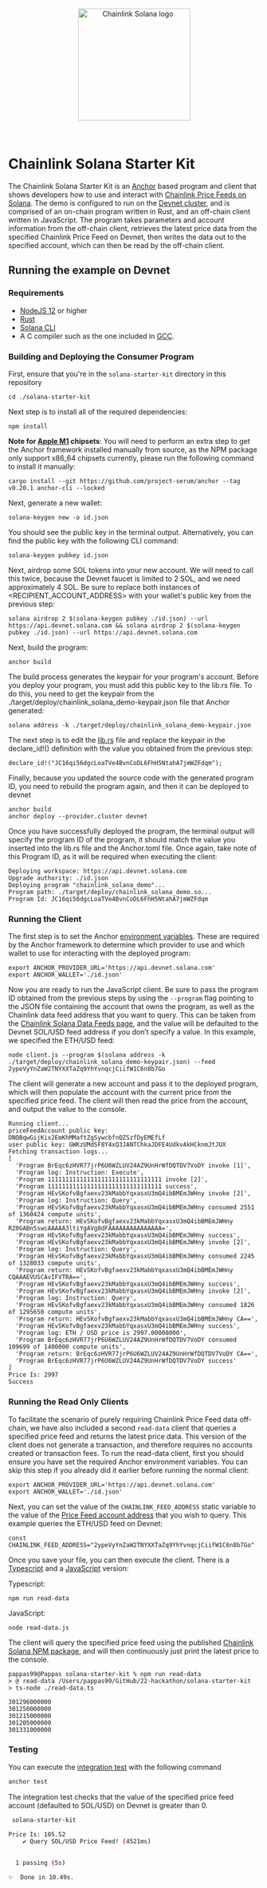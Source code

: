 <br/>
<p align="center">
<a href="https://chain.link" target="_blank">
<img src="./solana_logo.png" width="225" alt="Chainlink Solana logo">
</a>
</p>
<br/>

# Chainlink Solana Starter Kit
The Chainlink Solana Starter Kit is an [Anchor](https://project-serum.github.io/anchor/getting-started/introduction.html) based program and client that shows developers how to use and interact with [Chainlink Price Feeds on Solana](https://docs.chain.link/solana/). The demo is configured to run on the [Devnet cluster](https://docs.solana.com/clusters#devnet), and is comprised of an on-chain program written in Rust, and an off-chain client written in JavaScript. The program takes parameters and account information from the off-chain client, retrieves the latest price data from the specified Chainlink Price Feed on Devnet, then writes the data out to the specified account, which can then be read by the off-chain client.

## Running the example on Devnet

### Requirements
- [NodeJS 12](https://nodejs.org/en/download/) or higher
- [Rust](https://www.rust-lang.org/tools/install)
- [Solana CLI](https://github.com/solana-labs/solana/releases)
- A C compiler such as the one included in [GCC](https://gcc.gnu.org/install/).

### Building and Deploying the Consumer Program

First, ensure that you're in the `solana-starter-kit` directory in this repository

```
cd ./solana-starter-kit
```

Next step is to install all of the required dependencies:

```
npm install
```

**Note for [Apple M1](https://en.wikipedia.org/wiki/Apple_M1) chipsets**: You will need to perform an extra step to get the Anchor framework installed manually from source, as the NPM package only support x86_64 chipsets currently, please run the following command to install it manually:

```
cargo install --git https://github.com/project-serum/anchor --tag v0.20.1 anchor-cli --locked
```


Next, generate a new wallet:

```
solana-keygen new -o id.json
```

You should see the public key in the terminal output. Alternatively, you can find the public key  with the following CLI command:

```
solana-keygen pubkey id.json
```

Next, airdrop some SOL tokens into your new account. We will need to call this twice, because the Devnet faucet is limited to 2 SOL, and we need approximately 4 SOL. Be sure to replace both instances of <RECIPIENT_ACCOUNT_ADDRESS> with your wallet's public key from the previous step:

```
solana airdrop 2 $(solana-keygen pubkey ./id.json) --url https://api.devnet.solana.com && solana airdrop 2 $(solana-keygen pubkey ./id.json) --url https://api.devnet.solana.com
```

Next, build the program:

```
anchor build
```

The build process generates the keypair for your program's account. Before you deploy your program, you must add this public key to the lib.rs file. To do this, you need to get the keypair from the ./target/deploy/chainlink_solana_demo-keypair.json file that Anchor generated:

```
solana address -k ./target/deploy/chainlink_solana_demo-keypair.json
```

The next step is to edit the [lib.rs](./programs/chainlink_solana_demo/src/lib.rs) file and replace the keypair in the declare_id!() definition with the value you obtained from the previous step:

```
declare_id!("JC16qi56dgcLoaTVe4BvnCoDL6FhH5NtahA7jmWZFdqm");
```

Finally, because you updated the source code with the generated program ID, you need to rebuild the program again, and then it can be deployed to devnet

```
anchor build
anchor deploy --provider.cluster devnet
```

Once you have successfully deployed the program, the terminal output will specify the program ID of the program, it should match the value you inserted into the lib.rs file and the Anchor.toml file. Once again, take note of this Program ID, as it will be required when executing the client:

```
Deploying workspace: https://api.devnet.solana.com
Upgrade authority: ./id.json
Deploying program "chainlink_solana_demo"...
Program path: ./target/deploy/chainlink_solana_demo.so...
Program Id: JC16qi56dgcLoaTVe4BvnCoDL6FhH5NtahA7jmWZFdqm
```

### Running the Client

The first step is to set the Anchor [environment variables](https://www.twilio.com/blog/2017/01/how-to-set-environment-variables.html). These are required by the Anchor framework to determine which provider to use and which wallet to use for interacting with the deployed program:

```
export ANCHOR_PROVIDER_URL='https://api.devnet.solana.com'
export ANCHOR_WALLET='./id.json'
```

Now you are ready to run the JavaScript client. Be sure to pass the program ID obtained from the previous steps by using the `--program` flag pointing to the JSON file containing the account that owns the program, as well as the Chainlink data feed address that you want to query. This can be taken from the [Chainlink Solana Data Feeds page](https://docs.chain.link/docs/solana/data-feeds-solana/), and the value will be defaulted to the Devnet SOL/USD feed address if you don’t specify a value. In this example, we specified the ETH/USD feed:

```
node client.js --program $(solana address -k ./target/deploy/chainlink_solana_demo-keypair.json) --feed 	2ypeVyYnZaW2TNYXXTaZq9YhYvnqcjCiifW1C6n8b7Go
```

The client will generate a new account and pass it to the deployed program, which will then populate the account with the current price from the specified price feed. The client will then read the price from the account, and output the value to the console.

```
Running client...
priceFeedAccount public key: DNQBqwGijKix2EmKhMMaftZgSywcbfnQZSzfDyEMEfLf
user public key: GWKzUMdSF8Y4xQ3JANTChkaJDFE4UdkvAkHCknmJtJUX
Fetching transaction logs...
[
  'Program BrEqc6zHVR77jrP6U6WZLUV24AZ9UnHrWfDQTDV7VoDY invoke [1]',
  'Program log: Instruction: Execute',
  'Program 11111111111111111111111111111111 invoke [2]',
  'Program 11111111111111111111111111111111 success',
  'Program HEvSKofvBgfaexv23kMabbYqxasxU3mQ4ibBMEmJWHny invoke [2]',
  'Program log: Instruction: Query',
  'Program HEvSKofvBgfaexv23kMabbYqxasxU3mQ4ibBMEmJWHny consumed 2551 of 1360424 compute units',
  'Program return: HEvSKofvBgfaexv23kMabbYqxasxU3mQ4ibBMEmJWHny RZ0GABn5swcAAAAA3ltiYgAVg8dFAAAAAAAAAAAAAAA=',
  'Program HEvSKofvBgfaexv23kMabbYqxasxU3mQ4ibBMEmJWHny success',
  'Program HEvSKofvBgfaexv23kMabbYqxasxU3mQ4ibBMEmJWHny invoke [2]',
  'Program log: Instruction: Query',
  'Program HEvSKofvBgfaexv23kMabbYqxasxU3mQ4ibBMEmJWHny consumed 2245 of 1328033 compute units',
  'Program return: HEvSKofvBgfaexv23kMabbYqxasxU3mQ4ibBMEmJWHny CQAAAEVUSCAvIFVTRA==',
  'Program HEvSKofvBgfaexv23kMabbYqxasxU3mQ4ibBMEmJWHny success',
  'Program HEvSKofvBgfaexv23kMabbYqxasxU3mQ4ibBMEmJWHny invoke [2]',
  'Program log: Instruction: Query',
  'Program HEvSKofvBgfaexv23kMabbYqxasxU3mQ4ibBMEmJWHny consumed 1826 of 1295650 compute units',
  'Program return: HEvSKofvBgfaexv23kMabbYqxasxU3mQ4ibBMEmJWHny CA==',
  'Program HEvSKofvBgfaexv23kMabbYqxasxU3mQ4ibBMEmJWHny success',
  'Program log: ETH / USD price is 2997.00000000',
  'Program BrEqc6zHVR77jrP6U6WZLUV24AZ9UnHrWfDQTDV7VoDY consumed 109699 of 1400000 compute units',
  'Program return: BrEqc6zHVR77jrP6U6WZLUV24AZ9UnHrWfDQTDV7VoDY CA==',
  'Program BrEqc6zHVR77jrP6U6WZLUV24AZ9UnHrWfDQTDV7VoDY success'
]
Price Is: 2997
Success
```

### Running the Read Only Clients

To facilitate the scenario of purely requiring Chainlink Price Feed data off-chain, we have also included a second `read-data` client that queries a specified price feed and returns the latest price data. This version of the client does not generate a transaction, and therefore requires no accounts created or transaction fees. To run the read-data client, first you should ensure you have set the required Anchor environment variables. You can skip this step if you already did it earlier before running the normal client:

```
export ANCHOR_PROVIDER_URL='https://api.devnet.solana.com'
export ANCHOR_WALLET='./id.json'
```

Next, you can set the value of the `CHAINLINK_FEED_ADDRESS` static variable to the value of the [Price Feed account address](https://docs.chain.link/docs/solana/data-feeds-solana/) that you wish to query. This example queries the ETH/USD feed on Devnet:


```
const CHAINLINK_FEED_ADDRESS="2ypeVyYnZaW2TNYXXTaZq9YhYvnqcjCiifW1C6n8b7Go"
```

Once you save your file, you can then execute the client. There is a [Typescript](https://github.com/smartcontractkit/solana-starter-kit/blob/main/read-data.ts) and a [JavaScript](https://github.com/smartcontractkit/solana-starter-kit/blob/main/read-data.js) version:

Typescript:

```
npm run read-data
```

JavaScript:
```
node read-data.js
```

The client will query the specified price feed using the published [Chainlink Solana NPM package](https://www.npmjs.com/package/@chainlink/solana-sdk), and will then continuously just print the latest price to the console.

```
pappas99@Pappas solana-starter-kit % npm run read-data
> @ read-data /Users/pappas99/GitHub/22-hackathon/solana-starter-kit
> ts-node ./read-data.ts

301296000000
301250000000
301215000000
301205000000
301331000000
```


### Testing

You can execute the [integration test](./tests/chainlink-solana-demo-int-test.ts) with the following command

```bash
anchor test
```

The integration test checks that the value of the specified price feed account (defaulted to SOL/USD) on Devnet is greater than 0.

```bash
 solana-starter-kit

Price Is: 105.52
    ✔ Query SOL/USD Price Feed! (4521ms)


  1 passing (5s)

✨  Done in 10.49s.
```
